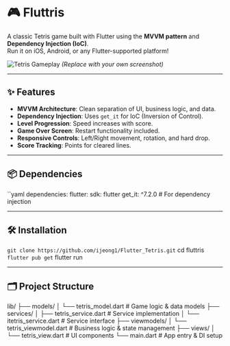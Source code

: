 # 🎮 Fluttris

A classic Tetris game built with Flutter using the **MVVM pattern** and **Dependency Injection (IoC)**.  
Run it on iOS, Android, or any Flutter-supported platform!

![Tetris Gameplay](screenshots/gameplay.gif) *(Replace with your own screenshot)*

---

## ✨ Features
- **MVVM Architecture**: Clean separation of UI, business logic, and data.
- **Dependency Injection**: Uses `get_it` for IoC (Inversion of Control).
- **Level Progression**: Speed increases with score.
- **Game Over Screen**: Restart functionality included.
- **Responsive Controls**: Left/Right movement, rotation, and hard drop.
- **Score Tracking**: Points for cleared lines.

---

## 📦 Dependencies
``yaml
dependencies:
  flutter:
    sdk: flutter
  get_it: ^7.2.0  # For dependency injection

---

## 🛠️ Installation
` git clone https://github.com/ijeong1/Flutter_Tetris.git
` cd fluttris
` flutter pub get
` flutter run

---
## 🗂️ Project Structure
lib/
├── models/
│   └── tetris_model.dart       # Game logic & data models
├── services/
│   ├── tetris_service.dart     # Service implementation
│   └── itetris_service.dart    # Service interface
├── viewmodels/
│   └── tetris_viewmodel.dart   # Business logic & state management
├── views/
│   └── tetris_view.dart        # UI components
└── main.dart                   # App entry & DI setup
